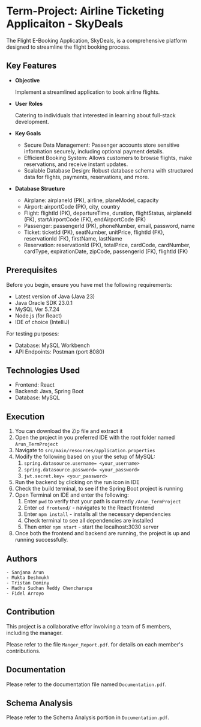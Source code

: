 # Term-Project: Airline Ticketing Applicaiton - SkyDeals

The Flight E-Booking Application, SkyDeals, is a comprehensive platform designed to streamline the flight booking process. 

## Key Features

- **Objective**
  
    Implement a streamlined application to book airline flights.  

- **User Roles**
  
    Catering to individuals that interested in learning about full-stack development.
  
- **Key Goals**

    - Secure Data Management: Passenger accounts store sensitive information securely, including optional payment details.
    - Efficient Booking System: Allows customers to browse flights, make reservations, and receive instant updates.
    - Scalable Database Design: Robust database schema with structured data for flights, payments, reservations, and more.
      
- **Database Structure**
  
    - Airplane: airplaneId (PK), airline, planeModel, capacity
    - Airport: airportCode (PK), city, country
    - Flight: flightId (PK), departureTime, duration, flightStatus, airplaneId (FK), startAirportCode (FK), endAirportCode (FK)
    - Passenger: passengerId (PK), phoneNumber, email, password, name
    - Ticket: ticketId (PK), seatNumber, unitPrice, flightId (FK), reservationId (FK), firstName, lastName
    - Reservation: reservationId (PK), totalPrice, cardCode, cardNumber, cardType, expirationDate, zipCode, passengerId (FK), flightId (FK)
  
    
## Prerequisites

Before you begin, ensure you have met the following requirements:

- Latest version of Java (Java 23)
- Java Oracle SDK 23.0.1
- MySQL Ver 5.7.24
- Node.js (for React)
- IDE of choice (IntelliJ)

For testing purposes:

- Database: MySQL Workbench
- API Endpoints: Postman (port 8080)

## Technologies Used

- Frontend: React
- Backend: Java, Spring Boot
- Database: MySQL

## Execution

1. You can download the Zip file and extract it
2. Open the project in you preferred IDE with the root folder named `Arun_TermProject`
3. Navigate to `src/main/resources/application.properties`
4. Modify the following based on your the setup of MySQL:
   1. `spring.datasource.username= <your_username>`
   2. `spring.datasource.password= <your_password>`
   3. `jwt.secret.key= <your_password>`
5. Run the backend by clicking on the run icon in IDE
6. Check the build terminal, to see if the Spring Boot project is running
7. Open Terminal on IDE and enter the following:
   1. Enter `pwd` to verify that your path is currently `/Arun_TermProject`
   2. Enter `cd frontend/` - navigates to the React frontend
   3. Enter `npm install` - installs all the necessary dependencies
   4. Check terminal to see all dependencies are installed
   5. Then enter `npm start` - start the localhost:3030 server
9. Once both the frontend and backend are running, the project is up and running successfully.

## Authors

    - Sanjana Arun
    - Mukta Deshmukh
    - Tristan Dominy 
    - Madhu Sudhan Reddy Chencharapu
    - Fidel Arroyo

## Contribution

This project is a collaborative effor involving a team of 5 members, including the manager.

Please refer to the file `Manger_Report.pdf`. for details on each member's contributions.

## Documentation

Please refer to the documentation file named `Documentation.pdf`.

## Schema Analysis

Please refer to the Schema Analysis portion in `Documentation.pdf`.
